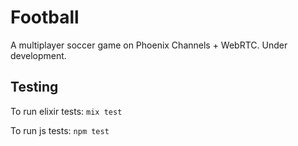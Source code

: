 # Football

A multiplayer soccer game on Phoenix Channels + WebRTC.
Under development.

## Testing

To run elixir tests: `mix test`

To run js tests: `npm test`
